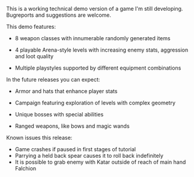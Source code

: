 This is a working technical demo version of a game I'm still developing. Bugreports and suggestions are welcome.

This demo features:

- 8 weapon classes with innumerable randomly generated items

- 4 playable Arena-style levels with increasing enemy stats, aggression and loot quality

- Multiple playstyles supported by different equipment combinations

In the future releases you can expect:

- Armor and hats that enhance player stats

- Campaign featuring exploration of levels with complex geometry

- Unique bosses with special abilities

- Ranged weapons, like bows and magic wands

Known issues this release:
- Game crashes if paused in first stages of tutorial
- Parrying a held back spear causes it to roll back indefinitely
- It is possible to grab enemy with Katar outside of reach of main hand Falchion